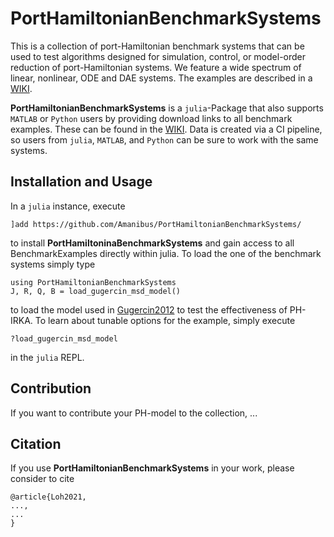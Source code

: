 # PortHamiltonianBenchmarkSystems

This is a collection of port-Hamiltonian benchmark systems that can be used to test algorithms designed for simulation, control, or model-order reduction of port-Hamiltonian systems. We feature a wide spectrum of linear, nonlinear, ODE and DAE systems. The examples are described in a [WIKI](https://github.com/Amanibus/PortHamiltonianBenchmarkSystems/wiki).

**PortHamiltonianBenchmarkSystems** is a ``julia``-Package that also supports ``MATLAB`` or ``Python`` users by providing download links to all benchmark examples. These can be found in the [WIKI](https://github.com/Amanibus/PortHamiltonianBenchmarkSystems/wiki). Data is created via a CI pipeline, so users from ``julia``, ``MATLAB``, and ``Python`` can be sure to work with the same systems.

## Installation and Usage

In a ``julia`` instance, execute
```
]add https://github.com/Amanibus/PortHamiltonianBenchmarkSystems/
```
to install **PortHamiltoninaBenchmarkSystems** and gain access to all BenchmarkExamples directly within julia. To load the one of the benchmark systems simply type
```
using PortHamiltonianBenchmarkSystems
J, R, Q, B = load_gugercin_msd_model()
```
to load the model used in [Gugercin2012](https://github.com/Amanibus/PortHamiltonianBenchmarkSystems/blob/7c7e588f9bd67ba4a5c67ac37768c9c43021e6e6/bibliography.tex#L9-L17) to test the effectiveness of PH-IRKA. To learn about tunable options for the example, simply execute
```
?load_gugercin_msd_model
```
in the ``julia`` REPL.

## Contribution

If you want to contribute your PH-model to the collection, ...

## Citation
If you use **PortHamiltonianBenchmarkSystems** in your work, please consider to cite
```
@article{Loh2021,
...,
...
}
```
